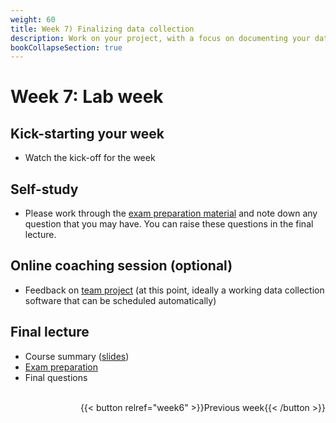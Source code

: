 ```yaml
---
weight: 60
title: Week 7) Finalizing data collection
description: Work on your project, with a focus on documenting your data collection.
bookCollapseSection: true
---
```


# Week 7: Lab week

## Kick-starting your week
- Watch the kick-off for the week

## Self-study
- Please work through the [exam preparation material](docs/exam) and note down any question that you may have. You can raise these questions in the final lecture.

## Online coaching session (optional)
- Feedback on [team project](../../project/workplan/) (at this point, ideally a working data collection software that can be scheduled automatically)

## Final lecture
- Course summary ([slides](slides.html))
- [Exam preparation](/docs/exam)
- Final questions

<br>
<div style="text-align: right">
{{< button relref="week6" >}}Previous week{{< /button >}}
</div>